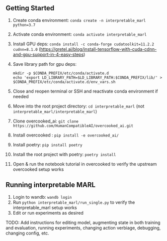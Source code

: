 
## Getting Started
1. Create conda environment: `conda create -n interpretable_marl python=3.7`
1. Activate conda environment: `conda activate interpretable_marl`
1. Install GPU deps: `conda install -c conda-forge cudatoolkit=11.2.2 cudnn=8.1.0` (https://gretel.ai/blog/install-tensorflow-with-cuda-cdnn-and-gpu-support-in-4-easy-steps)
1. Save library path for gpu deps:

    ```
    mkdir -p $CONDA_PREFIX/etc/conda/activate.d
    echo 'export LD_LIBRARY_PATH=$LD_LIBRARY_PATH:$CONDA_PREFIX/lib/' > $CONDA_PREFIX/etc/conda/activate.d/env_vars.sh
    ```
1. Close and reopen terminal or SSH and reactivate conda environment if needed
1. Move into the root project directory: `cd interpretable_marl` (not `interpretable_marl/interpretable_marl`)
1. Clone overcooked_ai: `git clone https://github.com/HumanCompatibleAI/overcooked_ai.git`
1. Install overcooked : `pip install -e overcooked_ai/`
1. Install poetry: `pip install poetry`
1. Install the root project with poetry: `poetry install`
1. Open & run the notebook tutorial in overcooked to verify the upstream overcooked setup works

## Running interpretable MARL
1. Login to wandb: `wandb login`
1. Run `python interpretable_marl/run_single.py` to verify the interpretable_marl setup works
1. Edit or run experiments as desired

TODO: Add instructions for editing model, augmenting state in both training and evaluation, running experiments,
changing action verbiage, debugging, changing config, etc.
